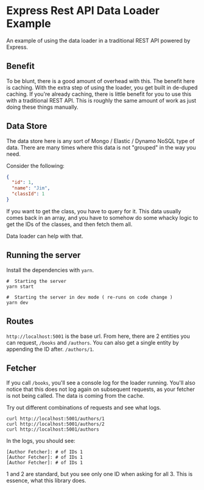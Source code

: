 # Express Rest API Data Loader Example

An example of using the data loader in a traditional REST API powered by Express.

## Benefit

To be blunt, there is a good amount of overhead with this. The benefit here is caching. With the extra step of using the loader, you get built in de-duped caching. If you're already caching, there is little benefit for you to use this with a traditional REST API. This is roughly the same amount of work as just doing these things manually.

## Data Store

The data store here is any sort of Mongo / Elastic / Dynamo NoSQL type of data. There are many times where this data is not "grouped" in the way you need.

Consider the following:

```json
{
  "id": 1,
  "name": "Jim",
  "classId": 1
}
```

If you want to get the class, you have to query for it. This data usually comes back in an array, and you have to somehow do some whacky logic to get the IDs of the classes, and then fetch them all.

Data loader can help with that.

## Running the server

Install the dependencies with `yarn`.

```shell
#  Starting the server
yarn start
```

```shell
#  Starting the server in dev mode ( re-runs on code change )
yarn dev
```

## Routes

`http://localhost:5001` is the base url. From here, there are 2 entities you can request, `/books` and `/authors`. You can also get a single entity by appending the ID after. `/authors/1`.

## Fetcher

If you call `/books`, you'll see a console log for the loader running. You'll also notice that this does not log again on subsequent requests, as your fetcher is not being called. The data is coming from the cache.

Try out different combinations of requests and see what logs.

```shell
curl http://localhost:5001/authors/1
curl http://localhost:5001/authors/2
curl http://localhost:5001/authors
```

In the logs, you should see:

```text
[Author Fetcher]: # of IDs 1
[Author Fetcher]: # of IDs 1
[Author Fetcher]: # of IDs 1
```

1 and 2 are standard, but you see only one ID when asking for all 3. This is essence, what this library does.
